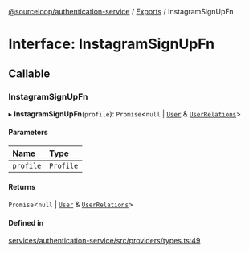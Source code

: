 [@sourceloop/authentication-service](../README.md) / [Exports](../modules.md) / InstagramSignUpFn

# Interface: InstagramSignUpFn

## Callable

### InstagramSignUpFn

▸ **InstagramSignUpFn**(`profile`): `Promise`<``null`` \| [`User`](../classes/User.md) & [`UserRelations`](UserRelations.md)\>

#### Parameters

| Name | Type |
| :------ | :------ |
| `profile` | `Profile` |

#### Returns

`Promise`<``null`` \| [`User`](../classes/User.md) & [`UserRelations`](UserRelations.md)\>

#### Defined in

[services/authentication-service/src/providers/types.ts:49](https://github.com/codeweb05/repo1/blob/ea19add/services/authentication-service/src/providers/types.ts#L49)
